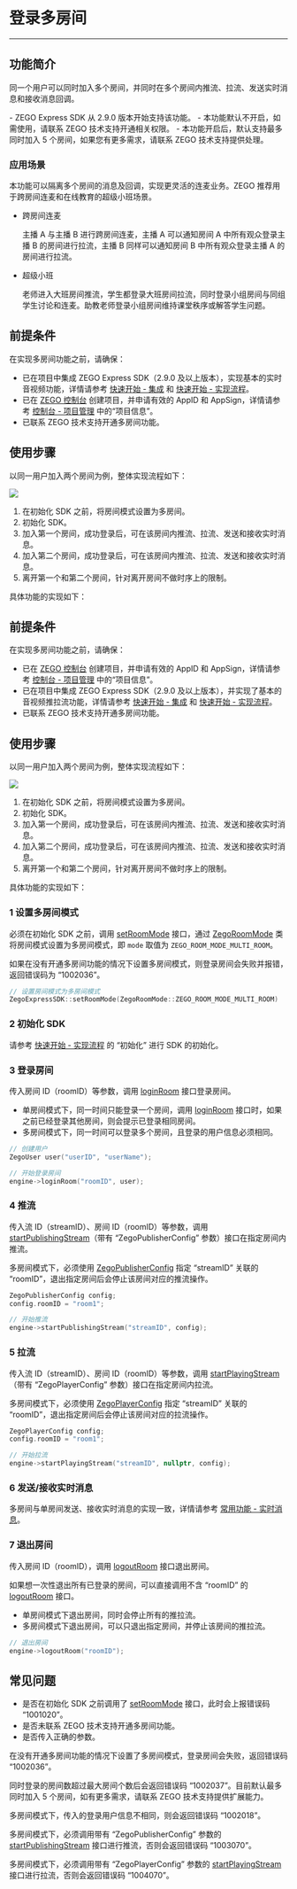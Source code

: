 # 登录多房间

---

## 功能简介

同一个用户可以同时加入多个房间，并同时在多个房间内推流、拉流、发送实时消息和接收消息回调。

<Note title="说明">
- ZEGO Express SDK 从 2.9.0 版本开始支持该功能。
- 本功能默认不开启，如需使用，请联系 ZEGO 技术支持开通相关权限。
- 本功能开启后，默认支持最多同时加入 5 个房间，如果您有更多需求，请联系 ZEGO 技术支持提供处理。
</Note>

### 应用场景

本功能可以隔离多个房间的消息及回调，实现更灵活的连麦业务。ZEGO 推荐用于跨房间连麦和在线教育的超级小班场景。

- 跨房间连麦

    主播 A 与主播 B 进行跨房间连麦，主播 A 可以通知房间 A 中所有观众登录主播 B 的房间进行拉流，主播 B 同样可以通知房间 B 中所有观众登录主播 A 的房间进行拉流。


- 超级小班

    老师进入大班房间推流，学生都登录大班房间拉流，同时登录小组房间与同组学生讨论和连麦。助教老师登录小组房间维持课堂秩序或解答学生问题。

## 前提条件

在实现多房间功能之前，请确保：

- 已在项目中集成 ZEGO Express SDK（2.9.0 及以上版本），实现基本的实时音视频功能，详情请参考 [快速开始 - 集成](https://doc-zh.zego.im/article/8331) 和 [快速开始 - 实现流程](https://doc-zh.zego.im/article/8228)。
- 已在 [ZEGO 控制台](https://console.zego.im) 创建项目，并申请有效的 AppID 和 AppSign，详情请参考 [控制台 - 项目管理](/console/project-info) 中的“项目信息”。
- 已联系 ZEGO 技术支持开通多房间功能。


## 使用步骤

以同一用户加入两个房间为例，整体实现流程如下：

<Frame width="512" height="auto" caption=""><img src="https://doc-media.zego.im/sdk-doc/Pics/Common/MultiRoom/MultiRoom_new.png" /></Frame>

1. 在初始化 SDK 之前，将房间模式设置为多房间。
2. 初始化 SDK。
3. 加入第一个房间，成功登录后，可在该房间内推流、拉流、发送和接收实时消息。
4. 加入第二个房间，成功登录后，可在该房间内推流、拉流、发送和接收实时消息。
5. 离开第一个和第二个房间，针对离开房间不做时序上的限制。

具体功能的实现如下：

## 前提条件

在实现多房间功能之前，请确保：

- 已在 [ZEGO 控制台](https://console.zego.im) 创建项目，并申请有效的 AppID 和 AppSign，详情请参考 [控制台 - 项目管理](/console/project-info) 中的“项目信息”。
- 已在项目中集成 ZEGO Express SDK（2.9.0 及以上版本），并实现了基本的音视频推拉流功能，详情请参考 [快速开始 - 集成](https://doc-zh.zego.im/article/7351) 和 [快速开始 - 实现流程](https://doc-zh.zego.im/article/8184)。
- 已联系 ZEGO 技术支持开通多房间功能。


## 使用步骤

以同一用户加入两个房间为例，整体实现流程如下：

<Frame width="512" height="auto" caption=""><img src="https://doc-media.zego.im/sdk-doc/Pics/Common/MultiRoom/MultiRoom_new.png" /></Frame>

1. 在初始化 SDK 之前，将房间模式设置为多房间。
2. 初始化 SDK。
3. 加入第一个房间，成功登录后，可在该房间内推流、拉流、发送和接收实时消息。
4. 加入第二个房间，成功登录后，可在该房间内推流、拉流、发送和接收实时消息。
5. 离开第一个和第二个房间，针对离开房间不做时序上的限制。

具体功能的实现如下：

### 1 设置多房间模式

必须在初始化 SDK 之前，调用 [setRoomMode](https://doc-zh.zego.im/article/api?doc=Express_Audio_SDK_API~cpp_linux~class~ZegoExpressSDK#set-room-mode) 接口，通过 [ZegoRoomMode](https://doc-zh.zego.im/article/api?doc=Express_Audio_SDK_API~cpp_linux~enum~ZegoRoomMode) 类将房间模式设置为多房间模式，即 `mode` 取值为 `ZEGO_ROOM_MODE_MULTI_ROOM`。

<Note title="说明">



如果在没有开通多房间功能的情况下设置多房间模式，则登录房间会失败并报错，返回错误码为 “1002036”。

</Note>



```cpp
// 设置房间模式为多房间模式
ZegoExpressSDK::setRoomMode(ZegoRoomMode::ZEGO_ROOM_MODE_MULTI_ROOM)
```

### 2 初始化 SDK

请参考 [快速开始 - 实现流程](https://doc-zh.zego.im/article/8228#CreateEngine) 的 “初始化”  进行 SDK 的初始化。

### 3 登录房间

传入房间 ID（roomID）等参数，调用 [loginRoom](https://doc-zh.zego.im/article/api?doc=Express_Audio_SDK_API~cpp_linux~class~IZegoExpressEngine#login-room) 接口登录房间。

- 单房间模式下，同一时间只能登录一个房间，调用 [loginRoom](https://doc-zh.zego.im/article/api?doc=Express_Audio_SDK_API~cpp_linux~class~IZegoExpressEngine#login-room) 接口时，如果之前已经登录其他房间，则会提示已登录相同房间。
- 多房间模式下，同一时间可以登录多个房间，且登录的用户信息必须相同。

```cpp
// 创建用户
ZegoUser user("userID", "userName");

// 开始登录房间
engine->loginRoom("roomID", user);
```

### 4 推流

传入流 ID（streamID）、房间 ID（roomID）等参数，调用 [startPublishingStream](https://doc-zh.zego.im/article/api?doc=Express_Audio_SDK_API~cpp_linux~class~IZegoExpressEngine#start-publishing-stream)（带有 “ZegoPublisherConfig” 参数）接口在指定房间内推流。

<Warning title="注意">


多房间模式下，必须使用 [ZegoPublisherConfig](https://doc-zh.zego.im/article/api?doc=Express_Audio_SDK_API~cpp_linux~struct~ZegoPublisherConfig) 指定 “streamID” 关联的 “roomID”，退出指定房间后会停止该房间对应的推流操作。

</Warning>




```cpp
ZegoPublisherConfig config;
config.roomID = "room1";

// 开始推流
engine->startPublishingStream("streamID", config);
```


### 5 拉流

传入流 ID（streamID）、房间 ID（roomID）等参数，调用 [startPlayingStream](https://doc-zh.zego.im/article/api?doc=Express_Audio_SDK_API~cpp_linux~class~IZegoExpressEngine#start-playing-stream)（带有 “ZegoPlayerConfig” 参数）接口在指定房间内拉流。

<Warning title="注意">



多房间模式下，必须使用 [ZegoPlayerConfig](https://doc-zh.zego.im/article/api?doc=Express_Audio_SDK_API~cpp_linux~struct~ZegoPlayerConfig) 指定 “streamID” 关联的 “roomID”，退出指定房间后会停止该房间对应的拉流操作。

</Warning>



```cpp
ZegoPlayerConfig config;
config.roomID = "room1";

// 开始拉流
engine->startPlayingStream("streamID", nullptr, config);
```


### 6 发送/接收实时消息

多房间与单房间发送、接收实时消息的实现一致，详情请参考 [常用功能 - 实时消息](https://doc-zh.zego.im/article/8278)。

### 7 退出房间

传入房间 ID（roomID），调用 [logoutRoom](https://doc-zh.zego.im/article/api?doc=Express_Audio_SDK_API~cpp_linux~class~IZegoExpressEngine#logout-room) 接口退出房间。

<Note title="说明">


如果想一次性退出所有已登录的房间，可以直接调用不含 “roomID” 的 [logoutRoom](https://doc-zh.zego.im/article/api?doc=Express_Audio_SDK_API~cpp_linux~class~IZegoExpressEngine#logout-room) 接口。

</Note>



- 单房间模式下退出房间，同时会停止所有的推拉流。
- 多房间模式下退出房间，可以只退出指定房间，并停止该房间的推拉流。

```cpp
// 退出房间
engine->logoutRoom("roomID");
```


## 常见问题

<Accordion title="调用 setRoomMode 接口返回失败，是什么原因？" defaultOpen="false">

- 是否在初始化 SDK 之前调用了 [setRoomMode](https://doc-zh.zego.im/article/api?doc=Express_Audio_SDK_API~cpp_linux~class~ZegoExpressSDK#set-room-mode) 接口，此时会上报错误码 “1001020”。
- 是否未联系 ZEGO 技术支持开通多房间功能。
- 是否传入正确的参数。
</Accordion>

<Accordion title="调用 loginRoom 登录失败，错误码为 “1002036”，是什么原因？" defaultOpen="false">

在没有开通多房间功能的情况下设置了多房间模式，登录房间会失败，返回错误码 “1002036”。
</Accordion>

<Accordion title="调用 loginRoom 登录失败，错误码为 “1002037”，是什么原因？" defaultOpen="false">

同时登录的房间数超过最大房间个数后会返回错误码 “1002037”。目前默认最多同时加入 5 个房间，如有更多需求，请联系 ZEGO 技术支持提供扩展能力。
</Accordion>

<Accordion title="调用 loginRoom 登录失败，错误码为 “1002018”，是什么原因？" defaultOpen="false">

多房间模式下，传入的登录用户信息不相同，则会返回错误码 “1002018”。
</Accordion>

<Accordion title="调用 startPublishingStream 推流失败，错误码为 “1003070”，是什么原因？" defaultOpen="false">

多房间模式下，必须调用带有 “ZegoPublisherConfig” 参数的 [startPublishingStream](https://doc-zh.zego.im/article/api?doc=Express_Audio_SDK_API~cpp_linux~class~IZegoExpressEngine#start-publishing-stream) 接口进行推流，否则会返回错误码 “1003070”。

</Accordion>

<Accordion title="调用 startPlayingStream 拉流失败，错误码为 “1004070”，是什么原因？" defaultOpen="false">

多房间模式下，必须调用带有 “ZegoPlayerConfig” 参数的 [startPlayingStream](https://doc-zh.zego.im/article/api?doc=Express_Audio_SDK_API~cpp_linux~class~IZegoExpressEngine#start-playing-stream) 接口进行拉流，否则会返回错误码 “1004070”。

</Accordion>

<Content />
